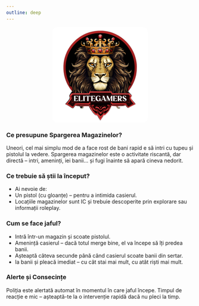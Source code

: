 ```yaml
---
outline: deep
---
```


<img src="../public/elitegamers.png" alt="pozaRegulament" width="256" height="256" style="display: block; margin: 0px auto; border-radius: 1%; border-radius: 5%;">

### Ce presupune Spargerea Magazinelor?

Uneori, cel mai simplu mod de a face rost de bani rapid e să intri cu tupeu și pistolul la vedere. Spargerea magazinelor este o activitate riscantă, dar directă – intri, ameninți, iei banii... și fugi înainte să apară cineva nedorit.

### Ce trebuie să știi la început?
- Ai nevoie de:
- Un pistol (cu gloanțe) – pentru a intimida casierul.
- Locațiile magazinelor sunt IC și trebuie descoperite prin explorare sau informații roleplay.

### Cum se face jaful?

- Intră într-un magazin și scoate pistolul.
- Amenință casierul – dacă totul merge bine, el va începe să îți predea banii.
- Așteaptă câteva secunde până când casierul scoate banii din sertar.
- Ia banii și pleacă imediat – cu cât stai mai mult, cu atât riști mai mult.

### Alerte și Consecințe

Poliția este alertată automat în momentul în care jaful începe.
Timpul de reacție e mic – așteaptă-te la o intervenție rapidă dacă nu pleci la timp.
